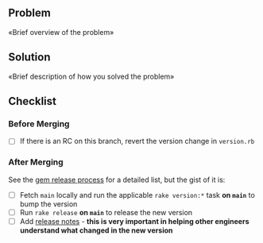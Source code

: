 ## Problem

«Brief overview of the problem»

## Solution

«Brief description of how you solved the problem»

## Checklist

### Before Merging

- [ ] If there is an RC on this branch, revert the version change in `version.rb`

### After Merging

See the [gem release process](https://github.com/stitchfix/eng-wiki/blob/main/technical-topics/updating-gem-versions.md) for a detailed list, but the gist of it is:

- [ ] Fetch `main` locally and run the applicable `rake version:*` task **on `main`** to bump the version
- [ ] Run `rake release` **on `main`** to release the new version
- [ ] Add [release notes](https://github.com/stitchfix/log_weasel/releases) - **this is very important in helping other engineers understand what changed in the new version**
